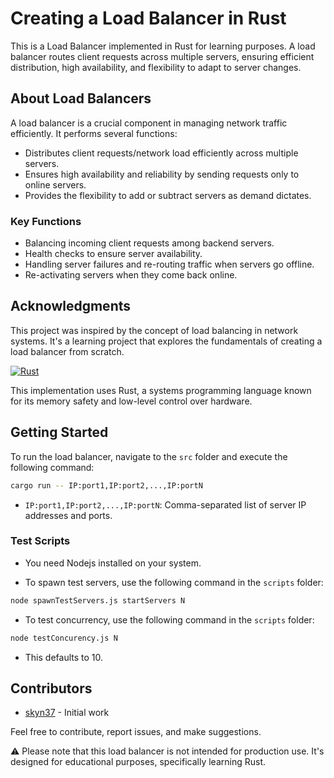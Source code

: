 
# Creating a Load Balancer in Rust

This is a Load Balancer implemented in Rust for learning purposes. A load balancer routes client requests across multiple servers, ensuring efficient distribution, high availability, and flexibility to adapt to server changes.

## About Load Balancers

A load balancer is a crucial component in managing network traffic efficiently. It performs several functions:

- Distributes client requests/network load efficiently across multiple servers.
- Ensures high availability and reliability by sending requests only to online servers.
- Provides the flexibility to add or subtract servers as demand dictates.

### Key Functions

- Balancing incoming client requests among backend servers.
- Health checks to ensure server availability.
- Handling server failures and re-routing traffic when servers go offline.
- Re-activating servers when they come back online.

## Acknowledgments

This project was inspired by the concept of load balancing in network systems. It's a learning project that explores the fundamentals of creating a load balancer from scratch.

[![Rust](https://www.rust-lang.org/logos/rust-logo-32x32.png)](https://www.rust-lang.org/)

This implementation uses Rust, a systems programming language known for its memory safety and low-level control over hardware.

## Getting Started

To run the load balancer, navigate to the `src` folder and execute the following command:

```bash
cargo run -- IP:port1,IP:port2,...,IP:portN
```

- `IP:port1,IP:port2,...,IP:portN`: Comma-separated list of server IP addresses and ports.

### Test Scripts
- You need Nodejs installed on your system.

- To spawn test servers, use the following command in the `scripts` folder:

```bash
node spawnTestServers.js startServers N
```

- To test concurrency, use the following command in the `scripts` folder:

```bash
node testConcurency.js N
```
- This defaults to 10.

## Contributors

- [skyn37](https://github.com/yourusername) - Initial work

Feel free to contribute, report issues, and make suggestions. 

⚠️ Please note that this load balancer is not intended for production use. It's designed for educational purposes, specifically learning Rust.
